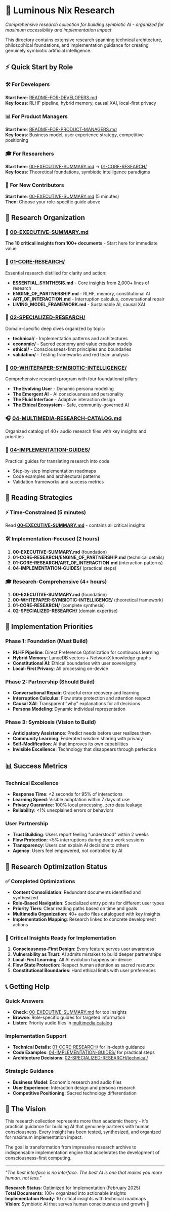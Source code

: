 # 🔬 Luminous Nix Research

*Comprehensive research collection for building symbiotic AI - organized for maximum accessibility and implementation impact*

This directory contains extensive research spanning technical architecture, philosophical foundations, and implementation guidance for creating genuinely symbiotic artificial intelligence.

## ⚡ Quick Start by Role

### 🛠️ **For Developers**
**Start here**: [README-FOR-DEVELOPERS.md](./README-FOR-DEVELOPERS.md)  
**Key focus**: RLHF pipeline, hybrid memory, causal XAI, local-first privacy

### 📊 **For Product Managers**  
**Start here**: [README-FOR-PRODUCT-MANAGERS.md](./README-FOR-PRODUCT-MANAGERS.md)  
**Key focus**: Business model, user experience strategy, competitive positioning

### 🎓 **For Researchers**
**Start here**: [00-EXECUTIVE-SUMMARY.md](./00-EXECUTIVE-SUMMARY.md) → [01-CORE-RESEARCH/](./01-CORE-RESEARCH/)  
**Key focus**: Theoretical foundations, symbiotic intelligence paradigms

### 👥 **For New Contributors**
**Start here**: [00-EXECUTIVE-SUMMARY.md](./00-EXECUTIVE-SUMMARY.md) (5 minutes)  
**Then**: Choose your role-specific guide above

## 📂 Research Organization

### 🌟 [00-EXECUTIVE-SUMMARY.md](./00-EXECUTIVE-SUMMARY.md)
**The 10 critical insights from 100+ documents** - Start here for immediate value

### 🧠 [01-CORE-RESEARCH/](./01-CORE-RESEARCH/)
Essential research distilled for clarity and action:
- **ESSENTIAL_SYNTHESIS.md** - Core insights from 2,000+ lines of research
- **ENGINE_OF_PARTNERSHIP.md** - RLHF, memory, constitutional AI
- **ART_OF_INTERACTION.md** - Interruption calculus, conversational repair
- **LIVING_MODEL_FRAMEWORK.md** - Sustainable AI, causal XAI

### 🔬 [02-SPECIALIZED-RESEARCH/](./02-SPECIALIZED-RESEARCH/)
Domain-specific deep dives organized by topic:
- **technical/** - Implementation patterns and architectures
- **economic/** - Sacred economy and value creation models
- **ethical/** - Consciousness-first principles and boundaries
- **validation/** - Testing frameworks and red team analysis

### 📝 [00-WHITEPAPER-SYMBIOTIC-INTELLIGENCE/](./00-WHITEPAPER-SYMBIOTIC-INTELLIGENCE/)
Comprehensive research program with four foundational pillars:
- **The Evolving User** - Dynamic persona modeling
- **The Emergent AI** - AI consciousness and personality
- **The Fluid Interface** - Adaptive interaction design
- **The Ethical Ecosystem** - Safe, community-governed AI

### 🎧 [04-MULTIMEDIA-RESEARCH-CATALOG.md](./04-MULTIMEDIA-RESEARCH-CATALOG.md)
Organized catalog of 40+ audio research files with key insights and priorities

### 🔨 [04-IMPLEMENTATION-GUIDES/](./04-IMPLEMENTATION-GUIDES/)
Practical guides for translating research into code:
- Step-by-step implementation roadmaps
- Code examples and architectural patterns
- Validation frameworks and success metrics

## 🎯 Reading Strategies

### ⚡ Time-Constrained (5 minutes)
Read **[00-EXECUTIVE-SUMMARY.md](./00-EXECUTIVE-SUMMARY.md)** - contains all critical insights

### 🛠️ Implementation-Focused (2 hours)
1. **00-EXECUTIVE-SUMMARY.md** (foundation)
2. **01-CORE-RESEARCH/ENGINE_OF_PARTNERSHIP.md** (technical details)
3. **01-CORE-RESEARCH/ART_OF_INTERACTION.md** (interaction patterns)
4. **04-IMPLEMENTATION-GUIDES/** (practical steps)

### 🎓 Research-Comprehensive (4+ hours)
1. **00-EXECUTIVE-SUMMARY.md** (foundation)
2. **00-WHITEPAPER-SYMBIOTIC-INTELLIGENCE/** (theoretical framework)
3. **01-CORE-RESEARCH/** (complete synthesis)
4. **02-SPECIALIZED-RESEARCH/** (domain expertise)

## 🚀 Implementation Priorities

### Phase 1: Foundation (Must Build)
- **RLHF Pipeline**: Direct Preference Optimization for continuous learning
- **Hybrid Memory**: LanceDB vectors + NetworkX knowledge graphs
- **Constitutional AI**: Ethical boundaries with user sovereignty
- **Local-First Privacy**: All processing on-device

### Phase 2: Partnership (Should Build)
- **Conversational Repair**: Graceful error recovery and learning
- **Interruption Calculus**: Flow state protection and attention respect
- **Causal XAI**: Transparent "why" explanations for all decisions
- **Persona Modeling**: Dynamic individual representation

### Phase 3: Symbiosis (Vision to Build)
- **Anticipatory Assistance**: Predict needs before user realizes them
- **Community Learning**: Federated wisdom sharing with privacy
- **Self-Modification**: AI that improves its own capabilities
- **Invisible Excellence**: Technology that disappears through perfection

## 📊 Success Metrics

### Technical Excellence
- **Response Time**: <2 seconds for 95% of interactions
- **Learning Speed**: Visible adaptation within 7 days of use
- **Privacy Guarantee**: 100% local processing, zero data leakage
- **Reliability**: <1% unexplained errors or behaviors

### User Partnership
- **Trust Building**: Users report feeling "understood" within 2 weeks
- **Flow Protection**: <5% interruptions during deep work sessions
- **Transparency**: Users can explain AI decisions to others
- **Agency**: Users feel empowered, not controlled by AI

## 🔄 Research Optimization Status

### ✅ Completed Optimizations
- **Content Consolidation**: Redundant documents identified and synthesized
- **Role-Based Navigation**: Specialized entry points for different user types
- **Priority Tiers**: Clear reading paths based on time and goals
- **Multimedia Organization**: 40+ audio files catalogued with key insights
- **Implementation Mapping**: Research linked to concrete development actions

### 🎯 Critical Insights Ready for Implementation
1. **Consciousness-First Design**: Every feature serves user awareness
2. **Vulnerability as Trust**: AI admits mistakes to build deeper partnerships
3. **Local-First Learning**: All AI evolution happens on-device
4. **Flow State Protection**: Respect human attention as sacred resource
5. **Constitutional Boundaries**: Hard ethical limits with user preferences

## 📞 Getting Help

### Quick Answers
- **Check**: [00-EXECUTIVE-SUMMARY.md](./00-EXECUTIVE-SUMMARY.md) for top insights
- **Browse**: Role-specific guides for targeted information
- **Listen**: Priority audio files in [multimedia catalog](./04-MULTIMEDIA-RESEARCH-CATALOG.md)

### Implementation Support
- **Technical Details**: [01-CORE-RESEARCH/](./01-CORE-RESEARCH/) for in-depth guidance
- **Code Examples**: [04-IMPLEMENTATION-GUIDES/](./04-IMPLEMENTATION-GUIDES/) for practical steps
- **Architecture Decisions**: [02-SPECIALIZED-RESEARCH/technical/](./02-SPECIALIZED-RESEARCH/technical/)

### Strategic Guidance  
- **Business Model**: Economic research and audio files
- **User Experience**: Interaction design and persona research
- **Competitive Positioning**: Sacred technology differentiation

## 🌟 The Vision

This research collection represents more than academic theory - it's practical guidance for building AI that genuinely partners with human consciousness. Every insight has been tested, synthesized, and organized for maximum implementation impact.

The goal is transformation from impressive research archive to indispensable implementation engine that accelerates the development of consciousness-first computing.

---

*"The best interface is no interface. The best AI is one that makes you more human, not less."*

**Research Status**: Optimized for Implementation (February 2025)  
**Total Documents**: 100+ organized into actionable insights  
**Implementation Ready**: 10 critical insights with technical roadmaps  
**Vision**: Symbiotic AI that serves human consciousness and growth 🌊